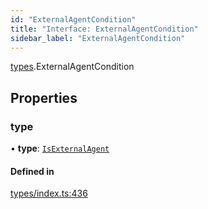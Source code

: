 ```yaml
---
id: "ExternalAgentCondition"
title: "Interface: ExternalAgentCondition"
sidebar_label: "ExternalAgentCondition"
---
```


[types](../../../modules/Types/Types.md).ExternalAgentCondition

## Properties

### type

• **type**: [`IsExternalAgent`](../../../enums/Types/ConditionType/ConditionType.md#isexternalagent)

#### Defined in

[types/index.ts:436](https://github.com/PolymeshAssociation/polymesh-sdk/blob/acc2284c/src/types/index.ts#L436)
